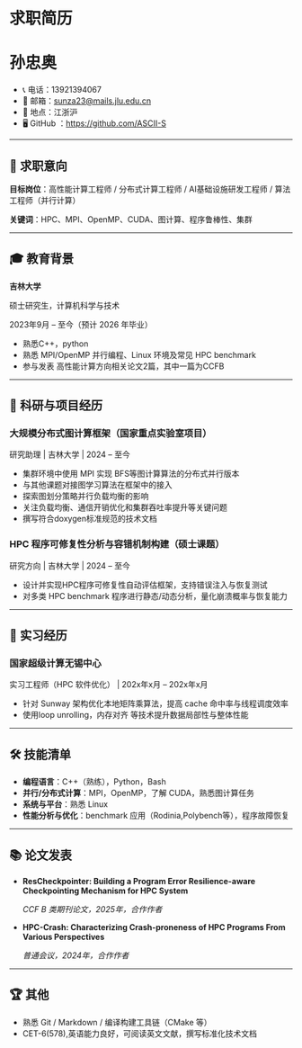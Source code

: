 # 求职简历

# 孙忠奥

- 📞 电话：13921394067
- 📧 邮箱：[sunza23@mails.jlu.edu.cn](mailto:sunza23@mails.jlu.edu.cn)
- 📍 地点：江浙沪
- 🖥️ GitHub ：https://github.com/ASCII-S

---

## 🎯 求职意向

**目标岗位**：高性能计算工程师 / 分布式计算工程师 / AI基础设施研发工程师 / 算法工程师（并行计算）

**关键词**：HPC、MPI、OpenMP、CUDA、图计算、程序鲁棒性、集群

---

## 🎓 教育背景

**吉林大学**

硕士研究生，计算机科学与技术

2023年9月 – 至今（预计 2026 年毕业）

- 熟悉C++，python
- 熟悉 MPI/OpenMP 并行编程、Linux 环境及常见 HPC benchmark
- 参与发表 高性能计算方向相关论文2篇，其中一篇为CCFB

---

## 🧪 科研与项目经历

### 大规模分布式图计算框架（国家重点实验室项目）

研究助理 | 吉林大学 | 2024 – 至今

- 集群环境中使用 MPI 实现 BFS等图计算算法的分布式并行版本
- 与其他课题对接图学习算法在框架中的接入
- 探索图划分策略并行负载均衡的影响
- 关注负载均衡、通信开销优化和集群吞吐率提升等关键问题
- 撰写符合doxygen标准规范的技术文档

### HPC 程序可修复性分析与容错机制构建（硕士课题）

研究方向 | 吉林大学 | 2024 – 至今

- 设计并实现HPC程序可修复性自动评估框架，支持错误注入与恢复测试
- 对多类 HPC benchmark 程序进行静态/动态分析，量化崩溃概率与恢复能力

---

## 💼 实习经历

### 国家超级计算无锡中心

实习工程师（HPC 软件优化） | 202x年x月 – 202x年x月

- 针对 Sunway 架构优化本地矩阵乘算法，提高 cache 命中率与线程调度效率
- 使用loop unrolling，内存对齐 等技术提升数据局部性与整体性能

---

## 🛠 技能清单

- **编程语言**：C++（熟练），Python，Bash
- **并行/分布式计算**：MPI，OpenMP，了解 CUDA，熟悉图计算任务
- **系统与平台**：熟悉 Linux
- **性能分析与优化**：benchmark 应用（Rodinia,Polybench等），程序故障恢复

---

## 📚 论文发表

- **ResCheckpointer: Building a Program Error Resilience-aware Checkpointing Mechanism for HPC System**
    
    *CCF B 类期刊论文，2025年，合作作者*
    
- **HPC-Crash: Characterizing Crash-proneness of HPC Programs From Various Perspectives**
    
    *普通会议，2024年，合作作者*
    

---

## 🏆 其他

- 熟悉 Git / Markdown / 编译构建工具链（CMake 等）
- CET-6(578),英语能力良好，可阅读英文文献，撰写标准化技术文档
